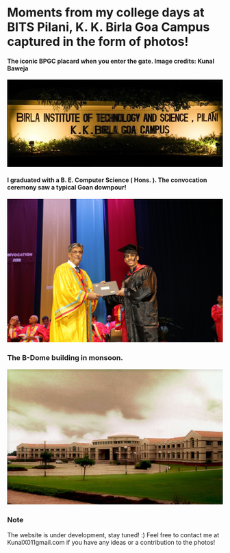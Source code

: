 # Moments from my college days at BITS Pilani, K. K. Birla Goa Campus captured in the form of photos!

#### The iconic BPGC placard when you enter the gate. Image credits: Kunal Baweja
<p align="center"><img src="screenshots/bits-gate.jpg" /></p>


#### I graduated with a B. E. Computer Science ( Hons. ). The convocation ceremony saw a typical Goan downpour!
<p align="center"><img src="screenshots/convo.jpg" /></p>

### The B-Dome building in monsoon.
<p align="center"><img src="screenshots/bpgc-background.jpg" /></p>


### Note
The website is under development, stay tuned! :)
Feel free to contact me at KunalX011gmail.com if you have any ideas or a contribution to the photos!
